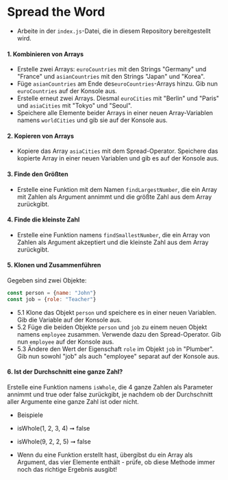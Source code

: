 # Spread the Word

* Arbeite in der `index.js`-Datei, die in diesem Repository bereitgestellt wird.

#### 1. Kombinieren von Arrays
* Erstelle zwei Arrays: `euroCountries` mit den Strings "Germany" und "France" und `asianCountries` mit den Strings "Japan" und "Korea".
* Füge `asianCountries` am Ende des`euroCountries`-Arrays  hinzu. Gib nun `euroCountries` auf der Konsole aus.
* Erstelle erneut zwei Arrays. Diesmal `euroCities` mit "Berlin" und "Paris" und `asiaCities` mit "Tokyo" und "Seoul".
* Speichere alle Elemente beider Arrays in einer neuen Array-Variablen namens `worldCities` und gib sie auf der Konsole aus.

#### 2. Kopieren von Arrays
* Kopiere das Array `asiaCities` mit dem Spread-Operator. Speichere das kopierte Array in einer neuen Variablen und gib es auf der Konsole aus.

#### 3. Finde den Größten
* Erstelle eine Funktion mit dem Namen `findLargestNumber`, die ein Array mit Zahlen als Argument annimmt und die größte Zahl aus dem Array zurückgibt.

#### 4. Finde die kleinste Zahl
* Erstelle eine Funktion namens `findSmallestNumber`, die ein Array von Zahlen als Argument akzeptiert und die kleinste Zahl aus dem Array zurückgibt.

#### 5. Klonen und Zusammenführen
Gegeben sind zwei Objekte:
```javascript
const person = {name: "John"}
const job = {role: "Teacher"}
```
* 5.1 Klone das Objekt `person` und speichere es in einer neuen Variablen. Gib die Variable auf der Konsole aus.
* 5.2 Füge die beiden Objekte `person` und `job` zu einem neuen Objekt namens `employee` zusammen. Verwende dazu den Spread-Operator. Gib nun `employee` auf der Konsole aus.
* 5.3 Ändere den Wert der Eigenschaft `role` im Objekt `job` in "Plumber". Gib nun sowohl "job" als auch "employee" separat auf der Konsole aus.

#### 6.  Ist der Durchschnitt eine ganze Zahl?
Erstelle eine Funktion namens `isWhole`, die 4 ganze Zahlen als Parameter annimmt und true oder false zurückgibt, je nachdem ob der Durchschnitt aller Argumente eine ganze Zahl ist oder nicht.
* Beispiele
* isWhole(1, 2, 3, 4) ➞ false
* isWhole(9, 2, 2, 5) ➞ false

* Wenn du eine Funktion erstellt hast, übergibst du ein Array als Argument, das vier Elemente enthält - prüfe, ob diese Methode immer noch das richtige Ergebnis ausgibt!

